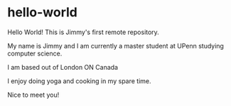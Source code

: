 # hello-world

Hello World! This is Jimmy's first remote repository.

My name is Jimmy and I am currently a master student at UPenn studying computer science.

I am based out of London ON Canada

I enjoy doing yoga and cooking in my spare time.

Nice to meet you!

